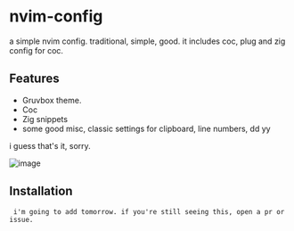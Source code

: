 
# nvim-config
a simple nvim config. traditional, simple, good. it includes coc, plug and zig config for coc.

## Features
- Gruvbox theme.
- Coc
- Zig snippets
- some good misc, classic settings for clipboard, line numbers, dd yy

i guess that's it, sorry.

![image](https://github.com/xfxpositions/nvim-config/assets/96339770/62a1f504-94b6-4eec-8862-cc3c25ee8f16)


## Installation
``` i'm going to add tomorrow. if you're still seeing this, open a pr or issue.```
